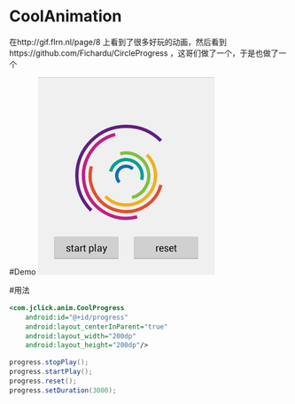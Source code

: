 # CoolAnimation
在http://gif.flrn.nl/page/8 上看到了很多好玩的动画，然后看到https://github.com/Fichardu/CircleProgress ，这哥们做了一个，于是也做了一个

#Demo
<img src="./demo.gif">

#用法
```xml
<com.jclick.anim.CoolProgress
    android:id="@+id/progress"
    android:layout_centerInParent="true"
    android:layout_width="200dp"
    android:layout_height="200dp"/>
```

```java
progress.stopPlay();
progress.startPlay();
progress.reset();
progress.setDuration(3000);
```
